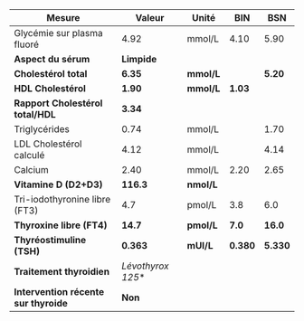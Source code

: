 |                Mesure               |       Valeur      |   Unité  |   BIN   |   BSN   |
|-------------------------------------|-------------------|----------|---------|---------|
|      Glycémie sur plasma fluoré     |        4.92       |  mmol/L  |   4.10  |   5.90  |
|         **Aspect du sérum**         |    **Limpide**    |          |         |         |
|        **Cholestérol total**        |      **6.35**     |**mmol/L**|         | **5.20**|
|         **HDL Cholestérol**         |      **1.90**     |**mmol/L**| **1.03**|         |
|  **Rapport Cholestérol total/HDL**  |      **3.34**     |          |         |         |
|            Triglycérides            |        0.74       |  mmol/L  |         |   1.70  |
|       LDL Cholestérol calculé       |        4.12       |  mmol/L  |         |   4.14  |
|               Calcium               |        2.40       |  mmol/L  |   2.20  |   2.65  |
|        **Vitamine D (D2+D3)**       |     **116.3**     |**nmol/L**|         |         |
|    Tri-iodothyronine libre (FT3)    |        4.7        |  pmol/L  |   3.8   |   6.0   |
|      **Thyroxine libre (FT4)**      |      **14.7**     |**pmol/L**| **7.0** | **16.0**|
|      **Thyréostimuline (TSH)**      |     **0.363**     | **mUI/L**|**0.380**|**5.330**|
|      **Traitement thyroidien**      |**Lévothyrox* 125**|          |         |         |
|**Intervention récente sur thyroide**|      **Non**      |          |         |         |
